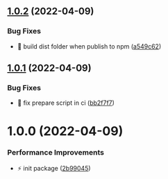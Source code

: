 ## [1.0.2](https://github.com/Vinyl-Depository/cz-vinyl/compare/v1.0.1...v1.0.2) (2022-04-09)


### Bug Fixes

* 🐞 build dist folder when publish to npm ([a549c62](https://github.com/Vinyl-Depository/cz-vinyl/commit/a549c62dc74872faf853c2f90a5efde1375641ec))

## [1.0.1](https://github.com/Vinyl-Depository/cz-vinyl/compare/v1.0.0...v1.0.1) (2022-04-09)


### Bug Fixes

* 🐞 fix prepare script in ci ([bb2f7f7](https://github.com/Vinyl-Depository/cz-vinyl/commit/bb2f7f70f51c9ee5dfc04f8f9ef635e358ff42aa))

# 1.0.0 (2022-04-09)


### Performance Improvements

* ⚡ init package ([2b99045](https://github.com/Vinyl-Depository/cz-vinyl/commit/2b990459e3f3e71f2d59613647136a8b84f2524f))
